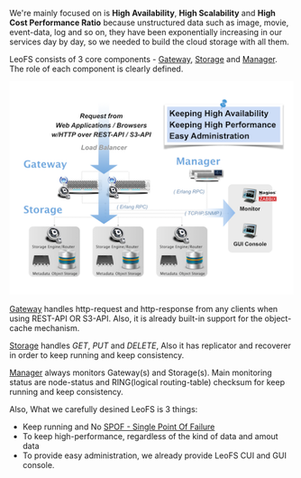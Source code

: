 We're mainly focused on is **High Availability**, **High Scalability** and **High Cost Performance Ratio** because unstructured data such as image, movie, event-data, log and so on, they have been exponentially increasing in our services day by day, so we needed to build the cloud storage with all them.

LeoFS consists of 3 core components - [Gateway](leofs-gateway-detail.md), [Storage](leofs-storage-detail.md) and [Manager](leofs-manager-detail.md). The role of each component is clearly defined.

![LeoFS architecture](images/leofs-architecture.png)

[Gateway](leofs-gateway-detail.md) handles http-request and http-response from any clients when using REST-API OR S3-API. Also, it is already built-in support for the object-cache mechanism.

[Storage](leofs-storage-detail.md) handles *GET*, *PUT* and *DELETE*, Also it has replicator and recoverer in order to keep running and keep consistency.

[Manager](leofs-manager-detail.md) always monitors Gateway(s) and Storage(s). Main monitoring status are node-status and RING(logical routing-table) checksum for keep running and keep consistency.


Also, What we carefully desined LeoFS is 3 things:
* Keep running and No [SPOF - Single Point Of Failure](http://en.wikipedia.org/wiki/Single_point_of_failure)
* To keep high-performance, regardless of the kind of data and amout data
* To provide easy administration, we already provide LeoFS CUI and GUI console.
